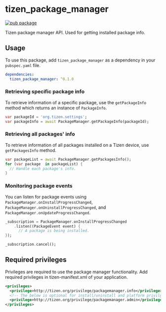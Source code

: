 # tizen_package_manager

 [![pub package](https://img.shields.io/pub/v/tizen_package_manager.svg)](https://pub.dev/packages/tizen_package_manager)

Tizen package manager API. Used for getting installed package info.

## Usage

To use this package, add `tizen_package_manager` as a dependency in your `pubspec.yaml` file.

```yaml
dependencies:
  tizen_package_manager: ^0.1.0
```

### Retrieving specific package info

To retrieve information of a specific package, use the `getPackageInfo` method which returns an instance of  `PackageInfo`.

```dart
var packageId = 'org.tizen.settings';
var packageInfo = await PackageManager.getPackageInfo(packageId);
```

### Retrieving all packages' info

To retrieve information of all packages installed on a Tizen device, use `getPackagesInfo` method.

```dart
var packageList = await PackageManager.getPackagesInfo();
for (var package  in packageList) {
  // Handle each package's info.
}
```

### Monitoring package events

You can listen for package events using `PackageManager.onInstallProgressChanged`, `PackageManager.onUninstallProgressChanged`, and `PackageManager.onUpdateProgressChanged`.

```dart
_subscription = PackageManager.onInstallProgressChanged
    .listen((PackageEvent event) {
      // A package is being installed.
});

_subscription.cancel();
```

## Required privileges

Privileges are required to use the package manager functionality. Add required privileges in tizen-manifest.xml of your application.

```xml
<privileges>
  <privilege>http://tizen.org/privilege/packagemanager.info</privilege>
  <!-- The below is optional for install/uninstall and platform privilge -->
  <privilege>http://tizen.org/privilege/packagemanager.admin</privilege>
</privileges>
```

